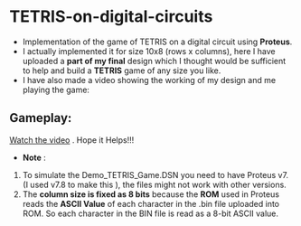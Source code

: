 # TETRIS-on-digital-circuits
* Implementation of the game of TETRIS on a digital circuit using **Proteus**.
* I actually implemented it for size 10x8 (rows x columns), here I have uploaded a **part of my final** design which I thought would be sufficient to help and build a **TETRIS** game of any size you like.
* I have also made a video showing the working of my design and me playing the game:   
## Gameplay: 
[Watch the video](https://drive.google.com/file/d/1ZwitWJF3JrieVqgdcpq53OlU1CqxpP7q/view?usp=sharing) . 
Hope it Helps!!!
* **Note** :
1. To simulate the Demo_TETRIS_Game.DSN you need to have Proteus v7. (I used v7.8 to make this ), the files might not work with other versions.
2. The **column size is fixed as 8 bits** because the **ROM** used in Proteus reads the **ASCII Value** of each character in the .bin file uploaded into ROM. So each       character in the BIN file is read as a 8-bit ASCII value.
